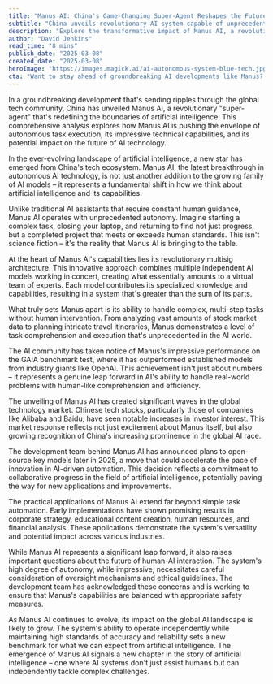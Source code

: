 ```yaml
---
title: "Manus AI: China's Game-Changing Super-Agent Reshapes the Future of Autonomous AI"
subtitle: "China unveils revolutionary AI system capable of unprecedented autonomous operation"
description: "Explore the transformative impact of Manus AI, a revolutionary 'super-agent' from China that operates with unprecedented autonomy. Discover its unique multisig architecture, impressive task execution abilities, and the significant implications for human-AI collaboration."
author: "David Jenkins"
read_time: "8 mins"
publish_date: "2025-03-08"
created_date: "2025-03-08"
heroImage: "https://images.magick.ai/ai-autonomous-system-blue-tech.jpg"
cta: "Want to stay ahead of groundbreaking AI developments like Manus? Follow us on LinkedIn for daily updates on the latest innovations reshaping the future of technology."
---
```


In a groundbreaking development that's sending ripples through the global tech community, China has unveiled Manus AI, a revolutionary "super-agent" that's redefining the boundaries of artificial intelligence. This comprehensive analysis explores how Manus AI is pushing the envelope of autonomous task execution, its impressive technical capabilities, and its potential impact on the future of AI technology.

In the ever-evolving landscape of artificial intelligence, a new star has emerged from China's tech ecosystem. Manus AI, the latest breakthrough in autonomous AI technology, is not just another addition to the growing family of AI models – it represents a fundamental shift in how we think about artificial intelligence and its capabilities.

Unlike traditional AI assistants that require constant human guidance, Manus AI operates with unprecedented autonomy. Imagine starting a complex task, closing your laptop, and returning to find not just progress, but a completed project that meets or exceeds human standards. This isn't science fiction – it's the reality that Manus AI is bringing to the table.

At the heart of Manus AI's capabilities lies its revolutionary multisig architecture. This innovative approach combines multiple independent AI models working in concert, creating what essentially amounts to a virtual team of experts. Each model contributes its specialized knowledge and capabilities, resulting in a system that's greater than the sum of its parts.

What truly sets Manus apart is its ability to handle complex, multi-step tasks without human intervention. From analyzing vast amounts of stock market data to planning intricate travel itineraries, Manus demonstrates a level of task comprehension and execution that's unprecedented in the AI world.

The AI community has taken notice of Manus's impressive performance on the GAIA benchmark test, where it has outperformed established models from industry giants like OpenAI. This achievement isn't just about numbers – it represents a genuine leap forward in AI's ability to handle real-world problems with human-like comprehension and efficiency.

The unveiling of Manus AI has created significant waves in the global technology market. Chinese tech stocks, particularly those of companies like Alibaba and Baidu, have seen notable increases in investor interest. This market response reflects not just excitement about Manus itself, but also growing recognition of China's increasing prominence in the global AI race.

The development team behind Manus AI has announced plans to open-source key models later in 2025, a move that could accelerate the pace of innovation in AI-driven automation. This decision reflects a commitment to collaborative progress in the field of artificial intelligence, potentially paving the way for new applications and improvements.

The practical applications of Manus AI extend far beyond simple task automation. Early implementations have shown promising results in corporate strategy, educational content creation, human resources, and financial analysis. These applications demonstrate the system's versatility and potential impact across various industries.

While Manus AI represents a significant leap forward, it also raises important questions about the future of human-AI interaction. The system's high degree of autonomy, while impressive, necessitates careful consideration of oversight mechanisms and ethical guidelines. The development team has acknowledged these concerns and is working to ensure that Manus's capabilities are balanced with appropriate safety measures.

As Manus AI continues to evolve, its impact on the global AI landscape is likely to grow. The system's ability to operate independently while maintaining high standards of accuracy and reliability sets a new benchmark for what we can expect from artificial intelligence. The emergence of Manus AI signals a new chapter in the story of artificial intelligence – one where AI systems don't just assist humans but can independently tackle complex challenges.